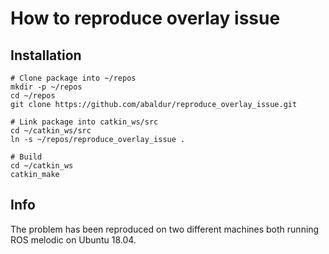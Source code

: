# How to reproduce overlay issue


## Installation
```
# Clone package into ~/repos
mkdir -p ~/repos
cd ~/repos
git clone https://github.com/abaldur/reproduce_overlay_issue.git

# Link package into catkin_ws/src
cd ~/catkin_ws/src
ln -s ~/repos/reproduce_overlay_issue .

# Build
cd ~/catkin_ws
catkin_make
```

## Info
The problem has been reproduced on two different machines both running ROS melodic on Ubuntu 18.04.


